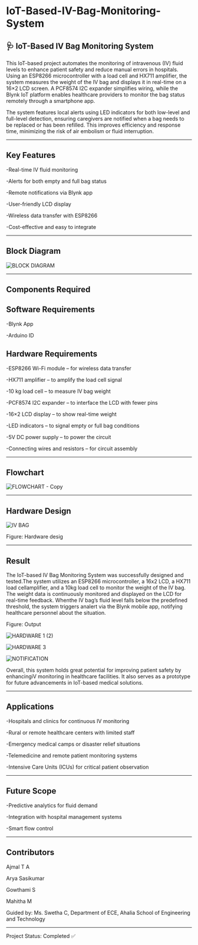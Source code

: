 # IoT-Based-IV-Bag-Monitoring-System
🩺 IoT-Based IV Bag Monitoring System
--------------------------------------------------------------------------------
This IoT-based project automates the monitoring of intravenous (IV) fluid levels to enhance patient safety and reduce manual errors in hospitals. Using an ESP8266 microcontroller with a load cell and HX711 amplifier, the system measures the weight of the IV bag and displays it in real-time on a 16×2 LCD screen. A PCF8574 I2C expander simplifies wiring, while the Blynk IoT platform enables healthcare providers to monitor the bag status remotely through a smartphone app.

The system features local alerts using LED indicators for both low-level and full-level detection, ensuring caregivers are notified when a bag needs to be replaced or has been refilled. This improves efficiency and response time, minimizing the risk of air embolism or fluid interruption.


------------------------------------------------------------------------------------------------------------------------------------------------------------------------------------------------------------------



Key Features
-------------------------------------------------------------------------------------------------------------------
-Real-time IV fluid monitoring

-Alerts for both empty and full bag status

-Remote notifications via Blynk app

-User-friendly LCD display

-Wireless data transfer with ESP8266

-Cost-effective and easy to integrate


-------------------------------------------------------------------------------------------------------------------------------------------------------------------------------------------------------------------


Block Diagram
-----------------------------------------------------------------------------------------------------------------------------------------

![BLOCK DIAGRAM](https://github.com/user-attachments/assets/3f742135-c8ee-4264-9979-b71b1a1630a4)



--------------------------------------------------------------------------


Components Required
----------------------------------------------------------------------------------------

 Software Requirements
 --------
 -Blynk App
 
 -Arduino ID

 Hardware Requirements
 ------------------
-ESP8266 Wi-Fi module – for wireless data transfer

-HX711 amplifier – to amplify the load cell signal

-10 kg load cell – to measure IV bag weight

-PCF8574 I2C expander – to interface the LCD with fewer pins

-16×2 LCD display – to show real-time weight

-LED indicators – to signal empty or full bag conditions

-5V DC power supply – to power the circuit

-Connecting wires and resistors – for circuit assembly


-------------------------------------------------------------------------------------------------------------------------------------------------------------------------------------------------------------------
Flowchart
-------------------------------------------------------------------------------------------------------------------------------------------

![FLOWCHART - Copy](https://github.com/user-attachments/assets/4ca13bf7-be30-4b13-a046-9a7523181d1b)




------------------------------------------------------------------------------------------------------------------------------------------------------------------------------------------------------------------


 Hardware Design
 ---------------------------------------------------------

![IV BAG](https://github.com/user-attachments/assets/56d47d3f-a5ae-4665-b670-4cf552717749)


 Figure: Hardware desig


----------------------------------------------------------------------------------------------------------------------------------------------------------------------------------------------------------------


 Result
 ---------------------------------------------------------------
 The IoT-based IV Bag Monitoring System was successfully designed and tested.The system utilizes an ESP8266 microcontroller, a 16x2 LCD, a HX711 load cellamplifier, and a 10kg load cell to monitor the weight
 of  the IV bag. The weight data is continuously monitored and displayed on the LCD for real-time feedback. Whenthe IV bag’s fluid level falls below the predefined threshold, the system triggers analert via
 the Blynk mobile app, notifying healthcare personnel about the situation.

Figure: Output

![HARDWARE 1 (2)](https://github.com/user-attachments/assets/c8bb96b8-6330-4733-bcfd-a896e738db1a)


![HARDWARE 3](https://github.com/user-attachments/assets/154e88c2-c791-4259-9918-53d5090acc3b)


![NOTIFICATION](https://github.com/user-attachments/assets/f05d4f4a-76b1-4470-8ecf-1c7dcea736d6)


 Overall, this system holds great potential for improving patient safety by enhancingiV monitoring in healthcare facilities. It also serves as a prototype for future advancements in IoT-based medical solutions.


---------------------------------------------------------------------------------------------------------------------------------------------------------------------------------------------


 Applications
---------------------------------------------------------------------------
-Hospitals and clinics for continuous IV monitoring

-Rural or remote healthcare centers with limited staff

-Emergency medical camps or disaster relief situations

-Telemedicine and remote patient monitoring systems

-Intensive Care Units (ICUs) for critical patient observation



-----------------------------------------------------------------------------------------------------------------------------------------------------------------------------------------------------------------


Future Scope
------------------------------------------------------------------------------------------------------
-Predictive analytics for fluid demand

-Integration with hospital management systems

-Smart flow control


-------------------------------------------------------------------------------------------------------------------------------------------------------------------------------------------------------------------


Contributors
---------------------------------------------------------------------------------------------------------------------------------
Ajmal T A

Arya Sasikumar

Gowthami S 

Mahitha M


Guided by: Ms. Swetha C, Department of ECE, Ahalia School of Engineering and Technology


-----------------------------------------------------------------------------------------------------------------------------------------------------------------------------------------------------------------  


Project Status: Completed ✅
